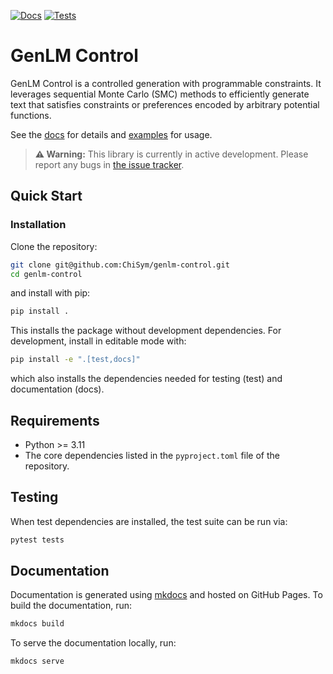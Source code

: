 [![Docs](https://github.com/chisym/genlm-control/actions/workflows/docs.yml/badge.svg)](https://chisym.github.io/genlm-control/)
[![Tests](https://github.com/chisym/genlm-control/actions/workflows/pytest.yml/badge.svg)](https://chisym.github.io/genlm-control/)

# GenLM Control

GenLM Control is a controlled generation with programmable constraints. It leverages sequential Monte Carlo (SMC) methods to efficiently generate text that satisfies constraints or preferences encoded by arbitrary potential functions.

 See the [docs](https://chisym.github.io/genlm-control/) for details and [examples](https://github.com/chisym/genlm-control/tree/main/examples) for usage.

> **⚠️ Warning:** This library is currently in active development. Please report any bugs in [the issue tracker](https://github.com/chisym/genlm-control/issues).


## Quick Start

### Installation

Clone the repository:
```bash
git clone git@github.com:ChiSym/genlm-control.git
cd genlm-control
```
and install with pip:

```bash
pip install .
```

This installs the package without development dependencies. For development, install in editable mode with:

```bash
pip install -e ".[test,docs]"
```

which also installs the dependencies needed for testing (test) and documentation (docs).

## Requirements

- Python >= 3.11
- The core dependencies listed in the `pyproject.toml` file of the repository.

## Testing

When test dependencies are installed, the test suite can be run via:

```bash
pytest tests
```

## Documentation

Documentation is generated using [mkdocs](https://www.mkdocs.org/) and hosted on GitHub Pages. To build the documentation, run:

```bash
mkdocs build
```

To serve the documentation locally, run:

```bash
mkdocs serve
```
